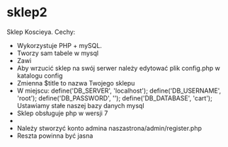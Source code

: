 # sklep2

Sklep Koscieya. Cechy:
- Wykorzystuje PHP + mySQL.
- Tworzy sam tabele w mysql
- Zawi
- Aby wrzucić sklep na swój serwer należy edytować plik config.php w katalogu config
- Zmienna $title to nazwa Twojego sklepu
- W miejscu:
    define('DB_SERVER', 'localhost');
    define('DB_USERNAME', 'root');
    define('DB_PASSWORD', '');
    define('DB_DATABASE', 'cart');
    Ustawiamy stałe naszej bazy danych mysql
- Sklep obsługuje php w wersji 7
- 
- Należy stworzyć konto admina naszastrona/admin/register.php
- Reszta powinna być jasna
